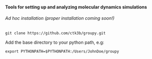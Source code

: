 #### Tools for setting up and analyzing molecular dynamics simulations

###### Ad hoc installation (proper installation coming soon!)

    git clone https://github.com/ctk3b/groupy.git

Add the base directory to your python path, e.g:

    export PYTHONPATH=$PYTHONPATH:/Users/JohnDoe/groupy
